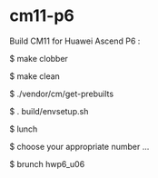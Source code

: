 cm11-p6
=======

Build CM11 for Huawei Ascend P6 :

$ make clobber

$ make clean 

$ ./vendor/cm/get-prebuilts

$ . build/envsetup.sh

$ lunch 

$ choose your appropriate number ...

$ brunch hwp6_u06


